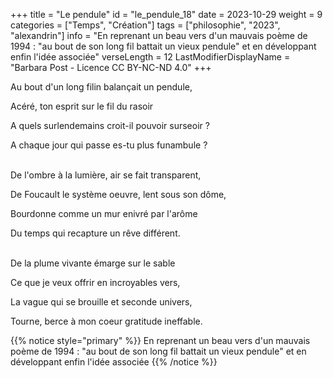 +++
title = "Le pendule"
id = "le_pendule_18"
date = 2023-10-29
weight = 9
categories = ["Temps", "Création"]
tags = ["philosophie", "2023", "alexandrin"]
info = "En reprenant un beau vers d'un mauvais poème de 1994 : \"au bout de son long fil battait un vieux pendule\" et en développant enfin l'idée associée"
verseLength = 12
LastModifierDisplayName = "Barbara Post - Licence CC BY-NC-ND 4.0"
+++

Au bout d'un long filin balançait un pendule,

Acéré, ton esprit sur le fil du rasoir

A quels surlendemains croit-il pouvoir surseoir ?

A chaque jour qui passe es-tu plus funambule ?

 \
De l'ombre à la lumière, air se fait transparent,

De Foucault le système oeuvre, lent sous son dôme,

Bourdonne comme un mur enivré par l'arôme

Du temps qui recapture un rêve différent.

 \
De la plume vivante émarge sur le sable

Ce que je veux offrir en incroyables vers,

La vague qui se brouille et seconde univers,

Tourne, berce à mon coeur gratitude ineffable.

{{% notice style="primary" %}}
En reprenant un beau vers d'un mauvais poème de 1994 : "au bout de son long fil battait un vieux pendule" et en développant enfin l'idée associée
{{% /notice %}}
